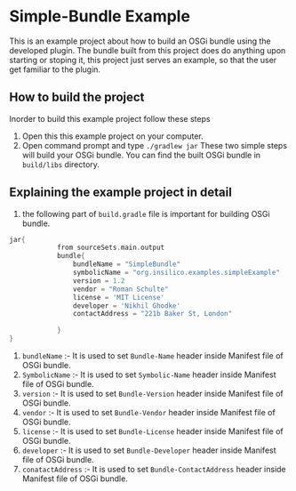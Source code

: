 # Simple-Bundle Example

This is an example project about how to build an OSGi bundle using the developed plugin.
The bundle built from this project does do anything upon starting or stoping it, this project just serves an example, so that the user get familiar to the plugin.


## How to build the project

Inorder to build this example project follow these steps
1) Open this this example project on your computer.
2) Open command prompt and type `./gradlew jar`
These two simple steps will build your OSGi bundle. You can find the built OSGi bundle in `build/libs` directory.

## Explaining the example project in detail

1) the following part of `build.gradle` file is important for building OSGi bundle.

```groovy
jar{
            from sourceSets.main.output
            bundle{
                bundleName = "SimpleBundle"
                symbolicName = "org.insilico.examples.simpleExample"
                version = 1.2
                vendor = "Roman Schulte"
                license = 'MIT License'
                developer = 'Nikhil Ghodke'
                contactAddress = "221b Baker St, London"
     
            }
}
```
1) `bundleName` :- It is used to set `Bundle-Name` header inside Manifest file of OSGi bundle.
2) `SymbolicName` :- It is used to set `Symbolic-Name` header inside Manifest file of OSGi bundle.
3) `version` :- It is used to set `Bundle-Version` header inside Manifest file of OSGi bundle.
4) `vendor` :- It is used to set `Bundle-Vendor` header inside Manifest file of OSGi bundle.
5) `license` :- It is used to set `Bundle-License` header inside Manifest file of OSGi bundle.
6) `developer` :- It is used to set `Bundle-Developer` header inside Manifest file of OSGi bundle.
7) `conatactAddress` :- It is used to set `Bundle-ContactAddress` header inside Manifest file of OSGi bundle.
